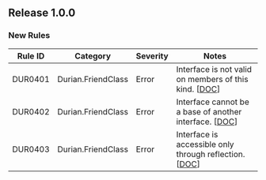 ﻿## Release 1.0.0

### New Rules
Rule ID | Category | Severity | Notes
--------|----------|----------|-----------------------------------------
DUR0401 | Durian.FriendClass | Error | Interface is not valid on members of this kind. [[DOC](https://github.com/piotrstenke/Durian/tree/master/docs/InterfaceTargets/DUR0401.md)]
DUR0402 | Durian.FriendClass | Error | Interface cannot be a base of another interface. [[DOC](https://github.com/piotrstenke/Durian/tree/master/docs/InterfaceTargets/DUR0402.md)]
DUR0403 | Durian.FriendClass | Error | Interface is accessible only through reflection. [[DOC](https://github.com/piotrstenke/Durian/tree/master/docs/InterfaceTargets/DUR0403.md)]
